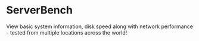 # ServerBench
View basic system information, disk speed along with network performance - tested from multiple locations across the world!
